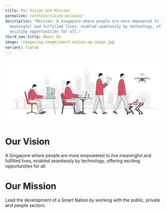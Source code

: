 ```yaml
---
title: Our Vision and Mission
permalink: /archive/vision-mission/
description: "Mission: A Singapore where people are more empowered to live
  meaningful and fulfilled lives, enabled seamlessly by technology, offering
  exciting opportunities for all."
third_nav_title: About Us
image: /images/og-image/smart-nation-og-image.jpg
variant: tiptap
---
```

![Vision and Mission](/images/abt-smart-nation/milestones.jpg)

# Our Vision

A Singapore where people are more empowered to live meaningful and fulfilled lives, enabled seamlessly by technology, offering exciting opportunities for all.

# Our Mission

Lead the development of a Smart Nation by working with the public, private and people sectors.